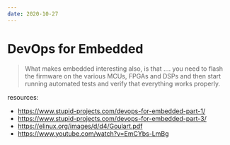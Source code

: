 ```yaml
---
date: 2020-10-27
---
```


# DevOps for Embedded

> What makes embedded interesting also, is that .... you need to flash the firmware on the various MCUs, FPGAs and DSPs and then start running automated tests and verify that everything works properly.

resources:

- <https://www.stupid-projects.com/devops-for-embedded-part-1/>
- <https://www.stupid-projects.com/devops-for-embedded-part-3/>
- <https://elinux.org/images/d/d4/Goulart.pdf>
- <https://www.youtube.com/watch?v=EmCYbs-LmBg>
